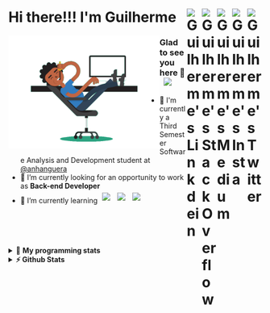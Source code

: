 <div align='left'><h1> Hi there!!! I'm Guilherme
  <a href="https://twitter.com/iamgrodrigues" target="_blank" rel="nofollow">
    <img align="right" alt="Guilherme's Twitter" width="30px" src="https://cdn.jsdelivr.net/npm/simple-icons@v3/icons/twitter.svg" />
  </a>
    <a href="https://www.instagram.com/iamgrodrigues" target="_blank" rel="nofollow">
    <img align="right" alt="Guilherme's Insta" width="30px" src="https://cdn.jsdelivr.net/npm/simple-icons@v3/icons/instagram.svg" />
  </a>
		<a href="https://medium.com/@iamgrodrigues" target="_blank" rel="nofollow">
		<img align="right" alt="Guilherme's Medium" width="30px" src="https://cdn.jsdelivr.net/npm/simple-icons@v3/icons/medium.svg" />
  </a>
  <a href="https://stackoverflow.com/users/14347023/iamgrodrigues" target="_blank" rel="nofollow">
    <img align="right" alt="Guilherme's StackOverflow" width="30px" src="https://cdn.jsdelivr.net/npm/simple-icons@3.0.1/icons/stackoverflow.svg" />
  </a>
	<a href="https://www.linkedin.com/in/iamgrodrigues" target="_blank" rel="nofollow">
    <img align="right" alt="Guilherme's Linkdein" width="30px" src="https://cdn.jsdelivr.net/npm/simple-icons@v3/icons/linkedin.svg" />
  </a>
</h1>
</div>

<img src='https://github.com/iamgrodrigues/iamgrodrigues/blob/master/Assets/dev.gif' width="300px" align='left'>

### Glad to see you here 👋 &nbsp; ![](https://visitor-badge.glitch.me/badge?page_id=iamgrodrigues.iamgrodrigues&style=flat-square&color=0088cc)
- :school: I'm currently a Third Semester Software Analysis and Development student at <a href="https://www.anhanguera.com/">@anhanguera </a>
- 🔭 I’m currently looking for an opportunity to work as **Back-end Developer**
- 🌱 I’m currently learning <img width="30px" style="padding:5px" src="https://www.vectorlogo.zone/logos/java/java-icon.svg"/>
	<img width="30px" style="padding:5px" src="https://www.vectorlogo.zone/logos/python/python-icon.svg"/>
	<img width="30px" style="padding:5px" src="https://www.vectorlogo.zone/logos/linux/linux-icon.svg"/>

<br />
<br />
<br />
<br />

<details> 
 <summary>🤖 <b>My programming stats</b></summary>
<br>
  
<!--START_SECTION:waka-->
![Lines of code](https://img.shields.io/badge/From%20Hello%20World%20I%27ve%20Written-15744%20lines%20of%20code-blue)

**🐱 My Github Data** 

> 🏆 141 Contributions in the Year 2020
 > 
> 📦 4.0 kB Used in Github's Storage 
 > 
> 💼 Opted to Hire
 > 
> 📜 6 Public Repositories 
 > 
> 🔑 0 Private Repositories  
 > 
**I'm an Early 🐤** 

```text
🌞 Morning    41 commits     ███████░░░░░░░░░░░░░░░░░░   30.83% 
🌆 Daytime    36 commits     ██████░░░░░░░░░░░░░░░░░░░   27.07% 
🌃 Evening    32 commits     ██████░░░░░░░░░░░░░░░░░░░   24.06% 
🌙 Night      24 commits     ████░░░░░░░░░░░░░░░░░░░░░   18.05%

```


📊 **This Week I Spent My Time On** 

```text
⌚︎ Time Zone: America/Sao_Paulo

💬 Programming Languages: 
Java                     35 hrs 51 mins      █████████████████████░░░░   85.86% 
Git                      2 hrs 40 mins       █░░░░░░░░░░░░░░░░░░░░░░░░   6.4% 
Other                    2 hrs 26 mins       █░░░░░░░░░░░░░░░░░░░░░░░░   5.84% 
Git Config               26 mins             ░░░░░░░░░░░░░░░░░░░░░░░░░   1.07% 
Groovy                   18 mins             ░░░░░░░░░░░░░░░░░░░░░░░░░   0.72%

🔥 Editors: 
IntelliJ                 34 hrs 58 mins      █████████████████████░░░░   83.72% 
Bash                     6 hrs 23 mins       ███░░░░░░░░░░░░░░░░░░░░░░   15.29% 
Vim                      23 mins             ░░░░░░░░░░░░░░░░░░░░░░░░░   0.95% 
VS Code                  1 min               ░░░░░░░░░░░░░░░░░░░░░░░░░   0.04%

🐱‍💻 Projects: 
JavaDeveloper-Bootcamp   33 hrs 57 mins      ████████████████████░░░░░   81.3% 
yoshinake-2Dgame         7 hrs 2 mins        ████░░░░░░░░░░░░░░░░░░░░░   16.88% 
Terminal                 26 mins             ░░░░░░░░░░░░░░░░░░░░░░░░░   1.06% 
iamgrodrigues            11 mins             ░░░░░░░░░░░░░░░░░░░░░░░░░   0.47% 
udemyMasterClass         6 mins              ░░░░░░░░░░░░░░░░░░░░░░░░░   0.25%

💻 Operating System: 
Linux                    41 hrs 46 mins      █████████████████████████   100.0%

```

**I Mostly Code in Java** 

```text
Java                     2 repos             ██████████░░░░░░░░░░░░░░░   40.0% 
JavaScript               1 repo              █████░░░░░░░░░░░░░░░░░░░░   20.0% 
CSS                      1 repo              █████░░░░░░░░░░░░░░░░░░░░   20.0% 
Python                   1 repo              █████░░░░░░░░░░░░░░░░░░░░   20.0%

```



<!--END_SECTION:waka-->

</details>

<details>	
  <summary><b>⚡ Github Stats</b></summary>

<div>
	<img height="180em" src="https://github-readme-stats.vercel.app/api?username=iamgrodrigues&show_icons=true&hide_border=true" />
	<img height="180em" src="https://github-readme-stats.vercel.app/api/top-langs/?username=iamgrodrigues&exclude_repo=KNN-Image-Classification&show_icons=true&hide_border=true&layout=compact&langs_count=8"/>
</div>
</details>


